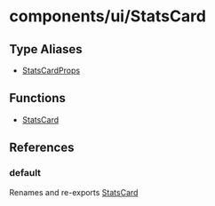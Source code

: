 # components/ui/StatsCard

## Type Aliases

- [StatsCardProps](type-aliases/StatsCardProps.md)

## Functions

- [StatsCard](functions/StatsCard.md)

## References

### default

Renames and re-exports [StatsCard](functions/StatsCard.md)
